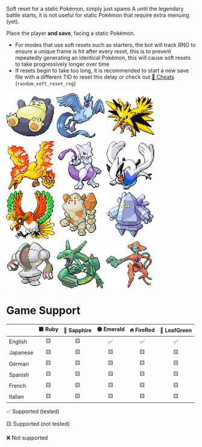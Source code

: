Soft reset for a static Pokémon, simply just spams A until the legendary battle starts, it is not useful for static Pokémon that require extra menuing (yet).

Place the player **and save**, facing a static Pokémon.

- For modes that use soft resets such as starters, the bot will track RNG to ensure a unique frame is hit after every reset, this is to prevent repeatedly generating an identical Pokémon, this will cause soft resets to take progressively longer over time
- If resets begin to take too long, it is recommended to start a new save file with a different TID to reset this delay or check out [💎 Cheats](https://github.com/40Cakes/pokebot-gen3/wiki/%F0%9F%92%8E-Cheats) (`random_soft_reset_rng`)

![](https://raw.githubusercontent.com/40Cakes/pokebot-gen3/main/sprites/pokemon/normal/Snorlax.png) ![](https://raw.githubusercontent.com/40Cakes/pokebot-gen3/main/sprites/pokemon/normal/Articuno.png) ![](https://raw.githubusercontent.com/40Cakes/pokebot-gen3/main/sprites/pokemon/normal/Zapdos.png) ![](https://raw.githubusercontent.com/40Cakes/pokebot-gen3/main/sprites/pokemon/normal/Moltres.png) ![](https://raw.githubusercontent.com/40Cakes/pokebot-gen3/main/sprites/pokemon/normal/Mewtwo.png) ![](https://raw.githubusercontent.com/40Cakes/pokebot-gen3/main/sprites/pokemon/normal/Lugia.png) ![](https://raw.githubusercontent.com/40Cakes/pokebot-gen3/main/sprites/pokemon/normal/Ho-Oh.png) ![](https://raw.githubusercontent.com/40Cakes/pokebot-gen3/main/sprites/pokemon/normal/Regirock.png) ![](https://raw.githubusercontent.com/40Cakes/pokebot-gen3/main/sprites/pokemon/normal/Regice.png) ![](https://raw.githubusercontent.com/40Cakes/pokebot-gen3/main/sprites/pokemon/normal/Registeel.png) ![](https://raw.githubusercontent.com/40Cakes/pokebot-gen3/main/sprites/pokemon/normal/Rayquaza.png) ![](https://raw.githubusercontent.com/40Cakes/pokebot-gen3/main/sprites/pokemon/normal/Deoxys.png)

# Game Support
|          | 🟥 Ruby | 🔷 Sapphire | 🟢 Emerald | 🔥 FireRed | 🌿 LeafGreen |
|:---------|:-------:|:-----------:|:----------:|:----------:|:------------:|
| English  |    🟨    |      🟨      |     ✅      |     ✅      |      ✅       |
| Japanese |    🟨    |      🟨      |     🟨      |     🟨      |      🟨       |
| German   |    🟨    |      🟨      |     🟨      |     🟨      |      🟨       |
| Spanish  |    🟨    |      🟨      |     🟨      |     🟨      |      🟨       |
| French   |    🟨    |      🟨      |     🟨      |     🟨      |      🟨       |
| Italian  |    🟨    |      🟨      |     🟨      |     🟨      |      🟨       |

✅ Supported (tested)

🟨 Supported (not tested)

❌ Not supported